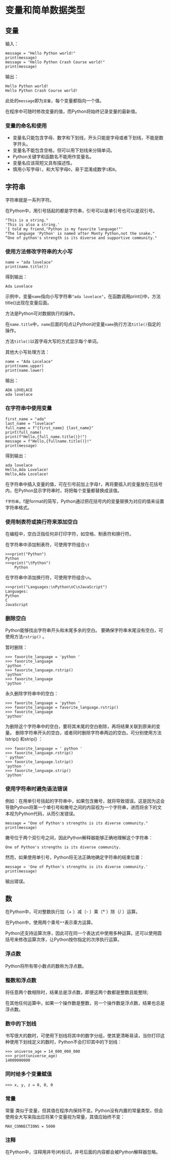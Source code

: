 # 变量和简单数据类型

## 变量
输入：
```
message = "Hello Python world!" 
print(message)
message = "Hello Python Crash Course world!" 
print(message)
```
输出：
```
Hello Python world! 
Hello Python Crash Course world!
```
此处的`message`即为`变量`，每个变量都指向一个值。

在程序中可随时修改变量的值，而Python将始终记录变量的最新值。

### 变量的命名和使用

* 变量名只能包含字母、数字和下划线，开头只能是字母或者下划线，不能是数字开头。
* 变量名不能包含空格，但可以用下划线来分隔单词。
* Python关键字和函数名不能用作变量名。
* 变量名应该简短又具有描述性。
* 慎用小写字母`l`，和大写字母`O`，易于混淆成数字`1`和`0`。

## 字符串

字符串就是一系列字符。

在Python中，用引号括起的都是字符串，引号可以是单引号也可以是双引号。
```
"This is a string."
'This is also a string.'
'I told my friend,"Python is my favorite language!"'
"The language 'Python' is named after Monty Python,not the snake."
“One of python's strength is its diverse and supportive community."
```

### 使用方法修改字符串的大小写

```
name = "ada lovelace"
print(name.title())
```
得到输出：
```
Ada Lovelace
```
示例中，变量`name`指向小写字符串`"ada lovelace"`，在函数调用print()中，方法title()出现在变量后面。

方法是Python可对数据执行的操作。

在`name.title`中，`name`后面的句点让Python对变量`name`执行方法`title()`指定的操作。

方法`title()`以首字母大写的方式显示每个单词。

其他大小写处理方法：
```
name = "Ada Locelace"
print(name.upper)
print(name.lower)
```
输出：
```
ADA LOVELACE
ada lovelace
```

### 在字符串中使用变量

```
first_name = "ada" 
last_name = "lovelace" 
full_name = f"{first_name} {last_name}" 
print(full_name)
print(f"Hello,{full_name.title()}!")
message = f"Hello,{fullname.title()}!"
print(message)
```
得到输出：
```
ada lovelace
Hello,Ada Lovelace!
Hello,Ada Locelace!
```

在字符串中插入变量的值，可在引号前加上字母`f`，再将要插入的变量放在花括号内，在Python显示字符串时，将把每个变量都替换成该值。

`f字符串`，f是format的简写，Python通过把花括号内的变量替换为对应的值来设置字符串格式。

### 使用制表符或换行符来添加空白

在编程中，空白泛指任何非打印字符，如空格、制表符和换行符。

在字符串中添加制表符，可使用字符组合`\t`
```
>>>print("Python")
Python
>>>print("\tPython")
    Python
```
在字符串中添加换行符，可使用字符组合`\n`。
```
>>>print("Languages:\nPython\nC\nJavaScript")
Languages: 
Python 
C 
JavaScript
```

### 删除空白

Python能够找出字符串开头和末尾多余的空白。
要确保字符串末尾没有空白，可使用方法`rstrip()` 。

暂时删除：
```
>>> favorite_language = 'python ' 
>>> favorite_language 
'python ' 
>>> favorite_language.rstrip() 
'python'
>>> favorite_language 
'python '
```

永久删除字符串中的空白：
```
>>> favorite_language = 'python '
>>> favorite_language = favorite_language.rstrip() 
>>> favorite_language 
'python'
```

为删除这个字符串中的空白，要将其末尾的空白剔除，再将结果关联到原来的变量。
删除字符串开头的空白，或者同时删除字符串两边的空白。可分别使用方法lstrip() 和strip() ：
```
>>> favorite_language = ' python ' 
>>> favorite_language.rstrip() 
' python' 
>>> favorite_language.lstrip() 
'python ' 
>>> favorite_language.strip() 
'python'
```

### 使用字符串时避免语法错误 

例如：在用单引号括起的字符串中，如果包含撇号，就将导致错误。这是因为这会导致Python将第一个单引号和撇号之间的内容视为一个字符串，进而将余下的文本视为Python代码，从而引发错误。
```
message = "One of Python's strengths is its diverse community." 
print(message)
```
撇号位于两个双引号之间，因此Python解释器能够正确地理解这个字符串：
```
One of Python's strengths is its diverse community.
```

然而，如果使用单引号，Python将无法正确地确定字符串的结束位置：
```
message = 'One of Python's strengths is its diverse community.'
print(message)
```
输出错误。

## 数

在Python中，可对整数执行加（+ ）减（- ）乘（* ）除（/ ）运算。

在Python中，使用两个乘号`**`表示乘方运算。

Python还支持运算次序，因此可在同一个表达式中使用多种运算。还可以使用圆括号来修改运算次序，让Python按你指定的次序执行运算。

### 浮点数

Python将所有带小数点的数称为浮点数。

### 整数和浮点数

将任意两个数相除时，结果总是浮点数，即便这两个数都是整数且能整除;

在其他任何运算中，如果一个操作数是整数，另一个操作数是浮点数，结果也总是浮点数。

### 数中的下划线

书写很大的数时，可使用下划线将其中的数字分组，使其更清晰易读，当你打印这种使用下划线定义的数时，Python不会打印其中的下划线：
```
>>> universe_age = 14_000_000_000
>>> print(universe_age) 
14000000000
```

### 同时给多个变量赋值

```
>>> x, y, z = 0, 0, 0
```

### 常量

常量  类似于变量，但其值在程序内保持不变。Python没有内置的常量类型，但会使用全大写来指出应将某个变量视为常量，其值应始终不变：

```
MAX_CONNECTIONS = 5000
```

### 注释

在Python中，注释用井号(#)标识。井号后面的内容都会被Python解释器忽略。
